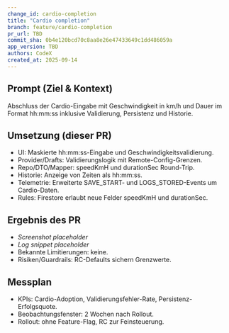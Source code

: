 ```yaml
---
change_id: cardio-completion
title: "Cardio completion"
branch: feature/cardio-completion
pr_url: TBD
commit_sha: 0b4e120bcd70c8aa8e26e47433649c1dd486059a
app_version: TBD
authors: CodeX
created_at: 2025-09-14
---
```


## Prompt (Ziel & Kontext)
Abschluss der Cardio-Eingabe mit Geschwindigkeit in km/h und Dauer im Format hh:mm:ss inklusive Validierung, Persistenz und Historie.

## Umsetzung (dieser PR)
- UI: Maskierte hh:mm:ss-Eingabe und Geschwindigkeitsvalidierung.
- Provider/Drafts: Validierungslogik mit Remote-Config-Grenzen.
- Repo/DTO/Mapper: speedKmH und durationSec Round-Trip.
- Historie: Anzeige von Zeiten als hh:mm:ss.
- Telemetrie: Erweiterte SAVE_START- und LOGS_STORED-Events um Cardio-Daten.
- Rules: Firestore erlaubt neue Felder speedKmH und durationSec.

## Ergebnis des PR
- *Screenshot placeholder*
- *Log snippet placeholder*
- Bekannte Limitierungen: keine.
- Risiken/Guardrails: RC-Defaults sichern Grenzwerte.

## Messplan
- KPIs: Cardio-Adoption, Validierungsfehler-Rate, Persistenz-Erfolgsquote.
- Beobachtungsfenster: 2 Wochen nach Rollout.
- Rollout: ohne Feature-Flag, RC zur Feinsteuerung.
